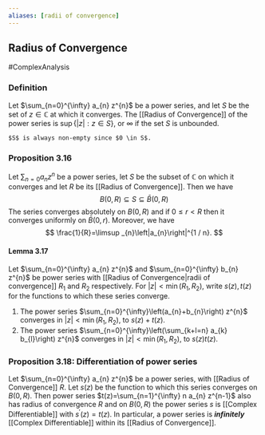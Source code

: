 ```yaml
---
aliases: [radii of convergence]
---
```

## Radius of Convergence
#ComplexAnalysis 

### Definition
Let $\sum_{n=0}^{\infty} a_{n} z^{n}$ be a power series, and let $S$ be the set of $z \in \mathbb{C}$ at which it converges. The [[Radius of Convergence]] of the power series is $\sup \{|z|: z \in S\}$, or $\infty$ if the set $S$ is unbounded.

```ad-note
$S$ is always non-empty since $0 \in S$.
```

### Proposition 3.16
Let $\sum_{n=0} a_{n} z^{n}$ be a power series, let $S$ be the subset of $\mathbb{C}$ on which it converges and let $R$ be its [[Radius of Convergence]]. Then we have
$$
B(0, R) \subseteq S \subseteq \bar{B}(0, R)
$$
The series converges absolutely on $B(0, R)$ and if $0 \leq r<R$ then it converges uniformly on $\bar{B}(0, r)$. Moreover, we have
$$
\frac{1}{R}=\limsup _{n}\left|a_{n}\right|^{1 / n}.
$$

#### Lemma 3.17
Let $\sum_{n=0}^{\infty} a_{n} z^{n}$ and $\sum_{n=0}^{\infty} b_{n} z^{n}$ be power series with [[Radius of Convergence|radii of convergence]] $R_{1}$ and $R_{2}$ respectively. For $|z|<\min \left(R_{1}, R_{2}\right)$, write $s(z), t(z)$ for the functions to which these series converge.
1) The power series $\sum_{n=0}^{\infty}\left(a_{n}+b_{n}\right) z^{n}$ converges in $|z|<\min \left(R_{1}, R_{2}\right)$, to $s(z)+t(z)$.
2) The power series $\sum_{n=0}^{\infty}\left(\sum_{k+l=n} a_{k} b_{l}\right) z^{n}$ converges in $|z|<\min \left(R_{1}, R_{2}\right)$, to $s(z) t(z)$.

### Proposition 3.18: Differentiation of power series
Let $\sum_{n=0}^{\infty} a_{n} z^{n}$ be a power series, with [[Radius of Convergence]] $R$. Let $s(z)$ be the function to which this series converges on $B(0, R)$. Then power series $t(z)=\sum_{n=1}^{\infty} n a_{n} z^{n-1}$ also has radius of convergence $R$ and on $B(0, R)$ the power series $s$ is [[Complex Differentiable]] with $s^{\prime}(z)=t(z)$. In particular, a power series is ***infinitely*** [[Complex Differentiable]] within its [[Radius of Convergence]].